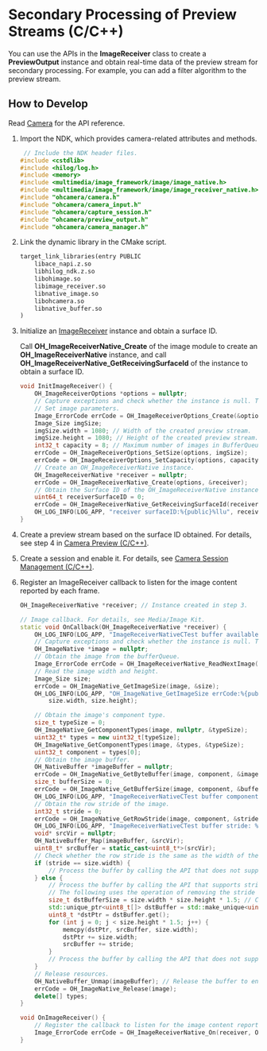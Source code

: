 # Secondary Processing of Preview Streams (C/C++)

You can use the APIs in the **ImageReceiver** class to create a **PreviewOutput** instance and obtain real-time data of the preview stream for secondary processing. For example, you can add a filter algorithm to the preview stream.

## How to Develop

Read [Camera](../../reference/apis-camera-kit/_o_h___camera.md) for the API reference.

1. Import the NDK, which provides camera-related attributes and methods.

   ```c++
    // Include the NDK header files.
   #include <cstdlib>
   #include <hilog/log.h>
   #include <memory>
   #include <multimedia/image_framework/image/image_native.h>
   #include <multimedia/image_framework/image/image_receiver_native.h>
   #include "ohcamera/camera.h"
   #include "ohcamera/camera_input.h"
   #include "ohcamera/capture_session.h"
   #include "ohcamera/preview_output.h"
   #include "ohcamera/camera_manager.h"
   ```

2. Link the dynamic library in the CMake script.

   ```txt
   target_link_libraries(entry PUBLIC
       libace_napi.z.so
       libhilog_ndk.z.so
       libohimage.so
       libimage_receiver.so
       libnative_image.so
       libohcamera.so
       libnative_buffer.so
   )
   ```

3. Initialize an [ImageReceiver](../image/image-receiver-c.md) instance and obtain a surface ID.

   Call **OH_ImageReceiverNative_Create** of the image module to create an **OH_ImageReceiverNative** instance, and call **OH_ImageReceiverNative_GetReceivingSurfaceId** of the instance to obtain a surface ID.

   ```c++
   void InitImageReceiver() {
       OH_ImageReceiverOptions *options = nullptr;
       // Capture exceptions and check whether the instance is null. This example shows only the API call process.
       // Set image parameters.
       Image_ErrorCode errCode = OH_ImageReceiverOptions_Create(&options);
       Image_Size imgSize;
       imgSize.width = 1080; // Width of the created preview stream.
       imgSize.height = 1080; // Height of the created preview stream.
       int32_t capacity = 8; // Maximum number of images in BufferQueue. The recommended value is 8.
       errCode = OH_ImageReceiverOptions_SetSize(options, imgSize);
       errCode = OH_ImageReceiverOptions_SetCapacity(options, capacity);
       // Create an OH_ImageReceiverNative instance.
       OH_ImageReceiverNative *receiver = nullptr;
       errCode = OH_ImageReceiverNative_Create(options, &receiver);
       // Obtain the Surface ID of the OH_ImageReceiverNative instance.
       uint64_t receiverSurfaceID = 0;
       errCode = OH_ImageReceiverNative_GetReceivingSurfaceId(receiver, &receiverSurfaceID);
       OH_LOG_INFO(LOG_APP, "receiver surfaceID:%{public}%llu", receiverSurfaceID);
   }
   ```

4. Create a preview stream based on the surface ID obtained. For details, see step 4 in [Camera Preview (C/C++)](./native-camera-preview.md).

5. Create a session and enable it. For details, see [Camera Session Management (C/C++)](./native-camera-session-management.md).

6. Register an ImageReceiver callback to listen for the image content reported by each frame.

   ```c++
   OH_ImageReceiverNative *receiver; // Instance created in step 3.

   // Image callback. For details, see Media/Image Kit.
   static void OnCallback(OH_ImageReceiverNative *receiver) {
       OH_LOG_INFO(LOG_APP, "ImageReceiverNativeCTest buffer available.");
       // Capture exceptions and check whether the instance is null. This example shows only the API call process.
       OH_ImageNative *image = nullptr;
       // Obtain the image from the bufferQueue.
       Image_ErrorCode errCode = OH_ImageReceiverNative_ReadNextImage(receiver, &image);
       // Read the image width and height.
       Image_Size size;
       errCode = OH_ImageNative_GetImageSize(image, &size);
       OH_LOG_INFO(LOG_APP, "OH_ImageNative_GetImageSize errCode:%{public}d width:%{public}d height:%{public}d", errCode,
           size.width, size.height);

       // Obtain the image's component type.
       size_t typeSize = 0;
       OH_ImageNative_GetComponentTypes(image, nullptr, &typeSize);
       uint32_t* types = new uint32_t[typeSize];
       OH_ImageNative_GetComponentTypes(image, &types, &typeSize);
       uint32_t component = types[0];
       // Obtain the image buffer.
       OH_NativeBuffer *imageBuffer = nullptr;
       errCode = OH_ImageNative_GetByteBuffer(image, component, &imageBuffer);
       size_t bufferSize = 0;
       errCode = OH_ImageNative_GetBufferSize(image, component, &bufferSize);
       OH_LOG_INFO(LOG_APP, "ImageReceiverNativeCTest buffer component: %{public}d size:%{public}zu", component, bufferSize);
       // Obtain the row stride of the image.
       int32_t stride = 0;
       errCode = OH_ImageNative_GetRowStride(image, component, &stride);
       OH_LOG_INFO(LOG_APP, "ImageReceiverNativeCTest buffer stride: %{public}d.", stride);
       void* srcVir = nullptr;
       OH_NativeBuffer_Map(imageBuffer, &srcVir);
       uint8_t* srcBuffer = static_cast<uint8_t*>(srcVir);
       // Check whether the row stride is the same as the width of the preview stream. If they are different, consider the impact of the stride on buffer reading.
       if (stride == size.width) {
           // Process the buffer by calling the API that does not support stride.
       } else {
           // Process the buffer by calling the API that supports stride or remove the stride data.
           // The following uses the operation of removing the stride data as an example. Specifically, remove the stride data from the byteBuffer and obtain a new dstBuffer by means of copy.
           size_t dstBufferSize = size.width * size.height * 1.5; // Camera preview stream in NV21 format.
           std::unique_ptr<uint8_t[]> dstBuffer = std::make_unique<uint8_t[]>(dstBufferSize);
           uint8_t *dstPtr = dstBuffer.get();
           for (int j = 0; j < size.height * 1.5; j++) {
               memcpy(dstPtr, srcBuffer, size.width);
               dstPtr += size.width;
               srcBuffer += stride;
           }
           // Process the buffer by calling the API that does not support stride.
       }
       // Release resources.
       OH_NativeBuffer_Unmap(imageBuffer); // Release the buffer to ensure that the bufferQueue is rotated properly.
       errCode = OH_ImageNative_Release(image);
	   delete[] types;
   }
   
   void OnImageReceiver() {
       // Register the callback to listen for the image content reported by each frame.
       Image_ErrorCode errCode = OH_ImageReceiverNative_On(receiver, OnCallback);
   }
   ```
